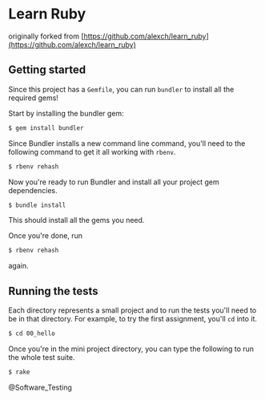 # Learn Ruby

originally forked from [https://github.com/alexch/learn_ruby](https://github.com/alexch/learn_ruby)

## Getting started

Since this project has a `Gemfile`, you can run `bundler` to install all the required gems!


Start by installing the bundler gem:

```bash
$ gem install bundler
```

Since Bundler installs a new command line command, you'll need to the following command to get it all working with `rbenv`.

```bash
$ rbenv rehash
```

Now you're ready to run Bundler and install all your project gem dependencies.

```bash
$ bundle install
```

This should install all the gems you need.

Once you're done, run

```bash
$ rbenv rehash
```

again.

## Running the tests

Each directory represents a small project and to run the tests you'll need to be in that directory. For example, to try the first assignment, you'll `cd` into it.

```bash
$ cd 00_hello
```

Once you're in the mini project directory, you can type the following to run the whole test suite.

```bash
$ rake
```
@Software_Testing
